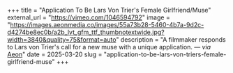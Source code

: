 +++
title = "Application To Be Lars Von Trier's Female Girlfriend/Muse"
external_url = "https://vimeo.com/1046594792"
image = "https://images.aeonmedia.co/images/55a73b28-5460-4b7a-9d2c-d4274be8ec0b/a2b_lvt_gfm_ttf_thumbnotextwide.jpg?width=3840&quality=75&format=auto"
description = "A filmmaker responds to Lars von Trier's call for a new muse with a unique application. — *via* [Aeon](https://aeon.co/?ref=krabf.com)"
date = 2025-03-20
slug = "application-to-be-lars-von-triers-female-girlfriend-muse"
+++ 